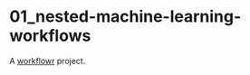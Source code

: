 # 01_nested-machine-learning-workflows

A [workflowr][] project.

[workflowr]: https://github.com/jdblischak/workflowr
